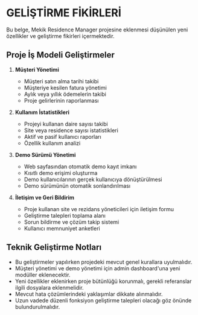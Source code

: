 # GELİŞTİRME FİKİRLERİ

Bu belge, Mekik Residence Manager projesine eklenmesi düşünülen yeni özellikler ve geliştirme fikirleri içermektedir.

## Proje İş Modeli Geliştirmeler

1. **Müşteri Yönetimi**
   - Müşteri satın alma tarihi takibi
   - Müşteriye kesilen fatura yönetimi
   - Aylık veya yıllık ödemelerin takibi
   - Proje gelirlerinin raporlanması

2. **Kullanım İstatistikleri**
   - Projeyi kullanan daire sayısı takibi
   - Site veya residence sayısı istatistikleri
   - Aktif ve pasif kullanıcı raporları
   - Özellik kullanım analizi

3. **Demo Sürümü Yönetimi**
   - Web sayfasından otomatik demo kayıt imkanı
   - Kısıtlı demo erişimi oluşturma
   - Demo kullanıcılarının gerçek kullanıcıya dönüştürülmesi
   - Demo sürümünün otomatik sonlandırılması

4. **İletişim ve Geri Bildirim**
   - Proje kullanan site ve rezidans yöneticileri için iletişim formu
   - Geliştirme talepleri toplama alanı
   - Sorun bildirme ve çözüm takip sistemi
   - Kullanıcı memnuniyet anketleri

## Teknik Geliştirme Notları

* Bu geliştirmeler yapılırken projedeki mevcut genel kurallara uyulmalıdır.
* Müşteri yönetimi ve demo yönetimi için admin dashboard'una yeni modüller eklenecektir.
* Yeni özellikler eklenirken proje bütünlüğü korunmalı, gerekli referanslar ilgili dosyalara eklenmelidir.
* Mevcut hata çözümlerindeki yaklaşımlar dikkate alınmalıdır.
* Uzun vadede düzenli fonksiyon geliştirme talepleri olacağı göz önünde bulundurulmalıdır. 